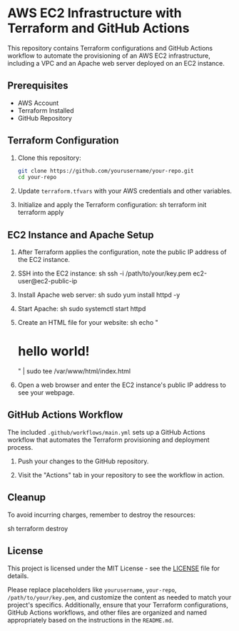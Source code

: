 
# AWS EC2 Infrastructure with Terraform and GitHub Actions

This repository contains Terraform configurations and GitHub Actions workflow to automate the provisioning of an AWS EC2 infrastructure, including a VPC and an Apache web server deployed on an EC2 instance.

## Prerequisites

- AWS Account
- Terraform Installed
- GitHub Repository

## Terraform Configuration

1. Clone this repository:
   ```sh
   git clone https://github.com/yourusername/your-repo.git
   cd your-repo

2. Update `terraform.tfvars` with your AWS credentials and other variables.

3. Initialize and apply the Terraform configuration:
   sh
   terraform init
   terraform apply
   

## EC2 Instance and Apache Setup

1. After Terraform applies the configuration, note the public IP address of the EC2 instance.

2. SSH into the EC2 instance:
   sh
   ssh -i /path/to/your/key.pem ec2-user@ec2-public-ip
   

3. Install Apache web server:
   sh
   sudo yum install httpd -y
   

4. Start Apache:
   sh
   sudo systemctl start httpd
   

5. Create an HTML file for your website:
   sh
   echo "<html><body><h1>hello world!</h1></body></html>" | sudo tee /var/www/html/index.html
   

6. Open a web browser and enter the EC2 instance's public IP address to see your webpage.

## GitHub Actions Workflow

The included `.github/workflows/main.yml` sets up a GitHub Actions workflow that automates the Terraform provisioning and deployment process.

1. Push your changes to the GitHub repository.

2. Visit the "Actions" tab in your repository to see the workflow in action.

## Cleanup

To avoid incurring charges, remember to destroy the resources:

sh
terraform destroy


## License

This project is licensed under the MIT License - see the [LICENSE](LICENSE) file for details.


Please replace placeholders like `yourusername`, `your-repo`, `/path/to/your/key.pem`, and customize the content as needed to match your project's specifics. Additionally, ensure that your Terraform configurations, GitHub Actions workflows, and other files are organized and named appropriately based on the instructions in the `README.md`.
